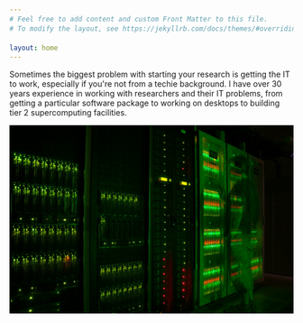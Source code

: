 ```yaml
---
# Feel free to add content and custom Front Matter to this file.
# To modify the layout, see https://jekyllrb.com/docs/themes/#overriding-theme-defaults

layout: home
---
```


Sometimes the biggest problem with starting your research is getting the IT to work, especially if you're not from a techie background. I have over 30 years experience in working with researchers and their IT problems, from getting a particular software package to working on desktops to building tier 2 supercomputing facilities.

![Ghost](/assets/img/ghost.jpg)
